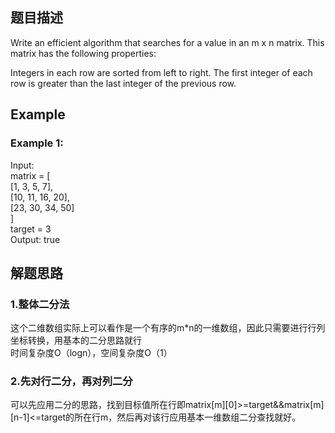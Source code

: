 ## 题目描述
Write an efficient algorithm that searches for a value in an m x n matrix. This matrix has the following properties:

Integers in each row are sorted from left to right.
The first integer of each row is greater than the last integer of the previous row.

## Example
### Example 1:
Input:  
matrix = [  
  [1,   3,  5,  7],  
  [10, 11, 16, 20],  
  [23, 30, 34, 50]  
 ]  
target = 3  
Output: true

## 解题思路
### 1.整体二分法
这个二维数组实际上可以看作是一个有序的m*n的一维数组，因此只需要进行行列坐标转换，用基本的二分思路就行
<br/>时间复杂度O（logn），空间复杂度O（1）
### 2.先对行二分，再对列二分
可以先应用二分的思路，找到目标值所在行即matrix[m][0]>=target&&matrix[m][n-1]<=target的所在行m，然后再对该行应用基本一维数组二分查找就好。
